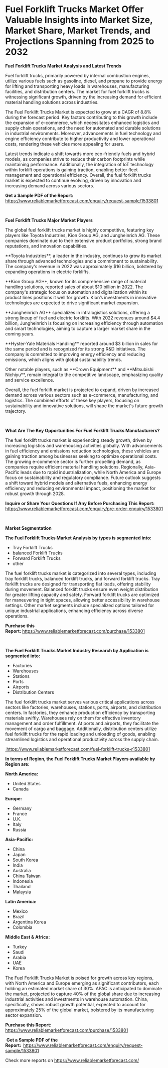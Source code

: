 <p><h1>Fuel Forklift Trucks Market Offer Valuable Insights into Market Size, Market Share, Market Trends, and Projections Spanning from 2025 to 2032</h1></p><p><strong>Fuel Forklift Trucks Market Analysis and Latest Trends</strong></p>
<p><p>Fuel forklift trucks, primarily powered by internal combustion engines, utilize various fuels such as gasoline, diesel, and propane to provide energy for lifting and transporting heavy loads in warehouses, manufacturing facilities, and distribution centers. The market for fuel forklift trucks is witnessing significant growth, driven by the increasing demand for efficient material handling solutions across industries.</p><p>The Fuel Forklift Trucks Market is expected to grow at a CAGR of 8.8% during the forecast period. Key factors contributing to this growth include the expansion of e-commerce, which necessitates enhanced logistics and supply chain operations, and the need for automated and durable solutions in industrial environments. Moreover, advancements in fuel technology and engine efficiency contribute to higher productivity and lower operational costs, rendering these vehicles more appealing for users.</p><p>Latest trends indicate a shift towards more eco-friendly fuels and hybrid models, as companies strive to reduce their carbon footprints while maintaining performance. Additionally, the integration of IoT technology within forklift operations is gaining traction, enabling better fleet management and operational efficiency. Overall, the fuel forklift trucks market is expected to continue evolving, driven by innovation and increasing demand across various sectors.</p></p>
<p><strong>Get a Sample PDF of the Report:&nbsp;</strong> <a href="https://www.reliablemarketforecast.com/enquiry/request-sample/1533801?utm_campaign=2732&utm_medium=2&utm_source=Github&utm_content=ia&utm_term=11042025&utm_id=fuel-forklift-trucks">https://www.reliablemarketforecast.com/enquiry/request-sample/1533801</a></p>
<p>&nbsp;</p>
<p><strong>Fuel Forklift Trucks Major Market Players</strong></p>
<p><p>The global fuel forklift trucks market is highly competitive, featuring key players like Toyota Industries, Kion Group AG, and Jungheinrich AG. These companies dominate due to their extensive product portfolios, strong brand reputations, and innovation capabilities.</p><p>**Toyota Industries**, a leader in the industry, continues to grow its market share through advanced technologies and a commitment to sustainability. The company's revenue in 2022 was approximately $16 billion, bolstered by expanding operations in electric forklifts.</p><p>**Kion Group AG**, known for its comprehensive range of material handling solutions, reported sales of about $10 billion in 2022. The company's strategic focus on automation and digitalization within its product lines positions it well for growth. Kion’s investments in innovative technologies are expected to drive significant market expansion.</p><p>**Jungheinrich AG** specializes in intralogistics solutions, offering a strong lineup of fuel and electric forklifts. With 2022 revenues around $4.4 billion, Jungheinrich is focusing on increasing efficiency through automation and smart technologies, aiming to capture a larger market share in the coming years.</p><p>**Hyster-Yale Materials Handling** reported around $3 billion in sales for the same period and is recognized for its strong R&D initiatives. The company is committed to improving energy efficiency and reducing emissions, which aligns with global sustainability trends.</p><p>Other notable players, such as **Crown Equipment** and **Mitsubishi Nichiyu**, remain integral to the competitive landscape, emphasizing quality and service excellence.</p><p>Overall, the fuel forklift market is projected to expand, driven by increased demand across various sectors such as e-commerce, manufacturing, and logistics. The combined efforts of these key players, focusing on sustainability and innovative solutions, will shape the market's future growth trajectory.</p></p>
<p>&nbsp;</p>
<p><strong>What Are The Key Opportunities For Fuel Forklift Trucks Manufacturers?</strong></p>
<p><p>The fuel forklift trucks market is experiencing steady growth, driven by increasing logistics and warehousing activities globally. With advancements in fuel efficiency and emissions reduction technologies, these vehicles are gaining traction among businesses seeking to optimize operational costs. The growing e-commerce sector is further propelling demand, as companies require efficient material handling solutions. Regionally, Asia-Pacific leads due to rapid industrialization, while North America and Europe focus on sustainability and regulatory compliance. Future outlook suggests a shift toward hybrid models and alternative fuels, enhancing energy efficiency and reducing environmental impact, positioning the market for robust growth through 2028.</p></p>
<p><strong>Inquire or Share Your Questions If Any Before Purchasing This Report:</strong> <a href="https://www.reliablemarketforecast.com/enquiry/pre-order-enquiry/1533801?utm_campaign=2732&utm_medium=2&utm_source=Github&utm_content=ia&utm_term=11042025&utm_id=fuel-forklift-trucks">https://www.reliablemarketforecast.com/enquiry/pre-order-enquiry/1533801</a></p>
<p>&nbsp;</p>
<p><strong>Market Segmentation</strong></p>
<p><strong>The Fuel Forklift Trucks Market Analysis by types is segmented into:</strong></p>
<p><ul><li>Tray Forklift Trucks</li><li>balanced Forklift Trucks</li><li>Forward Forklift Trucks</li><li>other</li></ul></p>
<p><p>The fuel forklift trucks market is categorized into several types, including tray forklift trucks, balanced forklift trucks, and forward forklift trucks. Tray forklift trucks are designed for transporting flat loads, offering stability during movement. Balanced forklift trucks ensure even weight distribution for greater lifting capacity and safety. Forward forklift trucks are optimized for maneuvering in tight spaces, allowing better accessibility in warehouse settings. Other market segments include specialized options tailored for unique industrial applications, enhancing efficiency across diverse operations.</p></p>
<p><strong>Purchase this Report:&nbsp;</strong><a href="https://www.reliablemarketforecast.com/purchase/1533801?utm_campaign=2732&utm_medium=2&utm_source=Github&utm_content=ia&utm_term=11042025&utm_id=fuel-forklift-trucks">https://www.reliablemarketforecast.com/purchase/1533801</a></p>
<p>&nbsp;</p>
<p><strong>The Fuel Forklift Trucks Market Industry Research by Application is segmented into:</strong></p>
<p><ul><li>Factories</li><li>Warehouses</li><li>Stations</li><li>Ports</li><li>Airports</li><li>Distribution Centers</li></ul></p>
<p><p>The fuel forklift trucks market serves various critical applications across sectors like factories, warehouses, stations, ports, airports, and distribution centers. In factories, they enhance production efficiency by transporting materials swiftly. Warehouses rely on them for effective inventory management and order fulfillment. At ports and airports, they facilitate the movement of cargo and baggage. Additionally, distribution centers utilize fuel forklift trucks for the rapid loading and unloading of goods, enabling streamlined logistics and operational productivity across the supply chain.</p></p>
<p><a href="https://www.reliablemarketforecast.com/fuel-forklift-trucks-r1533801?utm_campaign=2732&utm_medium=2&utm_source=Github&utm_content=ia&utm_term=11042025&utm_id=fuel-forklift-trucks">&nbsp;https://www.reliablemarketforecast.com/fuel-forklift-trucks-r1533801</a></p>
<p><strong>In terms of Region, the Fuel Forklift Trucks Market Players available by Region are:</strong></p>
<p>
    <p> <strong> North America: </strong>
        <ul>
            <li>United States</li>
            <li>Canada</li>
        </ul>
        </p> 
    <p> <strong> Europe: </strong>
        <ul>
            <li>Germany</li>
            <li>France</li>
            <li>U.K.</li>
            <li>Italy</li>
            <li>Russia</li>
        </ul>
        </p> 
    <p> <strong> Asia-Pacific: </strong>
        <ul>
            <li>China</li>
            <li>Japan</li>
            <li>South Korea</li>
            <li>India</li>
            <li>Australia</li>
            <li>China Taiwan</li>
            <li>Indonesia</li>
            <li>Thailand</li>
            <li>Malaysia</li>
        </ul>
        </p> 
    <p> <strong> Latin America: </strong>
        <ul>
            <li>Mexico</li>
            <li>Brazil</li>
            <li>Argentina Korea</li>
            <li>Colombia</li>
        </ul>
        </p> 
    <p> <strong> Middle East & Africa: </strong>
        <ul>
            <li>Turkey</li>
            <li>Saudi</li>
            <li>Arabia</li>
            <li>UAE</li>
            <li>Korea</li>
        </ul>
    </p>
    </p>
<p><p>The Fuel Forklift Trucks Market is poised for growth across key regions, with North America and Europe emerging as significant contributors, each holding an estimated market share of 30%. APAC is anticipated to dominate the market, projected to capture 40% of the global share due to increasing industrial activities and investments in warehouse automation. China, specifically, shows robust growth potential, expected to account for approximately 25% of the global market, bolstered by its manufacturing sector expansion.</p></p>
<p><strong>Purchase this Report: </strong><a href="https://www.reliablemarketforecast.com/purchase/1533801?utm_campaign=2732&utm_medium=2&utm_source=Github&utm_content=ia&utm_term=11042025&utm_id=fuel-forklift-trucks">https://www.reliablemarketforecast.com/purchase/1533801</a></p>
<p>&nbsp;<strong>Get a Sample PDF of the Report:&nbsp;&nbsp;</strong><a href="https://www.reliablemarketforecast.com/enquiry/request-sample/1533801?utm_campaign=2732&utm_medium=2&utm_source=Github&utm_content=ia&utm_term=11042025&utm_id=fuel-forklift-trucks">https://www.reliablemarketforecast.com/enquiry/request-sample/1533801</a></p>
<p><strong></strong></p>
<p>Check more reports on <a href="https://www.reliablemarketforecast.com/?utm_campaign=2732&utm_medium=2&utm_source=Github&utm_content=ia&utm_term=11042025&utm_id=fuel-forklift-trucks">https://www.reliablemarketforecast.com/</a></p>